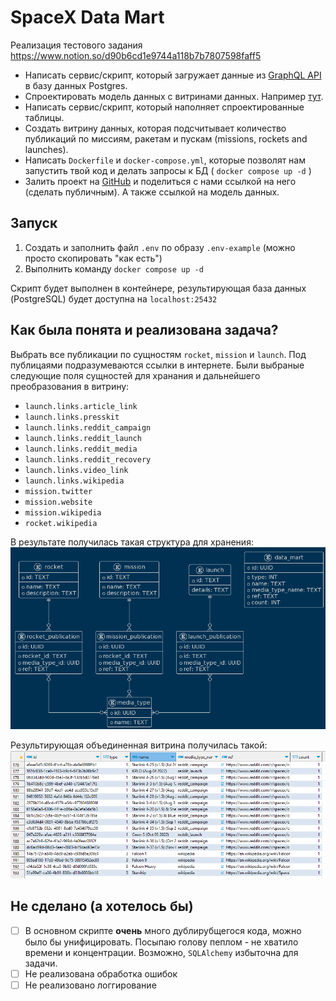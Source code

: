 # SpaceX Data Mart

Реализация тестового задания https://www.notion.so/d90b6cd1e9744a118b7b7807598faff5

- Написать сервис/скрипт, который загружает данные из [GraphQL API](https://studio.apollographql.com/public/SpaceX-pxxbxen/home) в базу данных Postgres.
- Спроектировать модель данных с витринами данных. Например [тут](https://www.diagrams.net/).
- Написать сервис/скрипт, который наполняет спроектированные таблицы.
- Создать витрину данных, которая подсчитывает количество публикаций по миссиям, ракетам и пускам (missions, rockets and launches).
- Написать `Dockerfile` и `docker-compose.yml`, которые позволят нам запустить твой код и делать запросы к БД ( `docker compose up -d` )
- Залить проект на [GitHub](https://github.com/) и поделиться с нами ссылкой на него (сделать публичным). А также ссылкой на модель данных.

## Запуск

1. Создать и заполнить файл `.env` по образу `.env-example` (можно просто скопировать "как есть") 
2. Выполнить команду `docker compose up -d`

Скрипт будет выполнен в контейнере, результирующая база данных (PostgreSQL) будет доступна на `localhost:25432`

## Как была понята и реализована задача?

Выбрать все публикации по сущностям `rocket`, `mission` и `launch`. Под публицаями подразумеваются ссылки в интернете. Были выбраные следующие поля сущностей для хранания и дальнейшего преобразования в витрину:
- `launch.links.article_link`
- `launch.links.presskit`
- `launch.links.reddit_campaign`
- `launch.links.reddit_launch`
- `launch.links.reddit_media`
- `launch.links.reddit_recovery`
- `launch.links.video_link`
- `launch.links.wikipedia`
- `mission.twitter`
- `mission.website`
- `mission.wikipedia`
- `rocket.wikipedia`

В результате получилась такая структура для хранения:
![Модель данных](docs/schema.png)

Результирующая объединенная витрина получилась такой:
![Витрина](docs/result_mart.png)

## Не сделано (а хотелось бы)

- [ ] В основном скрипте **очень** много дублирубщегося кода, можно было бы унифицировать. Посыпаю голову пеплом - не хватило времени и концентрации. Возможно, `SQLAlchemy` избыточна для задачи.
- [ ] Не реализована обработка ошибок
- [ ] Не реализовано логгирование
